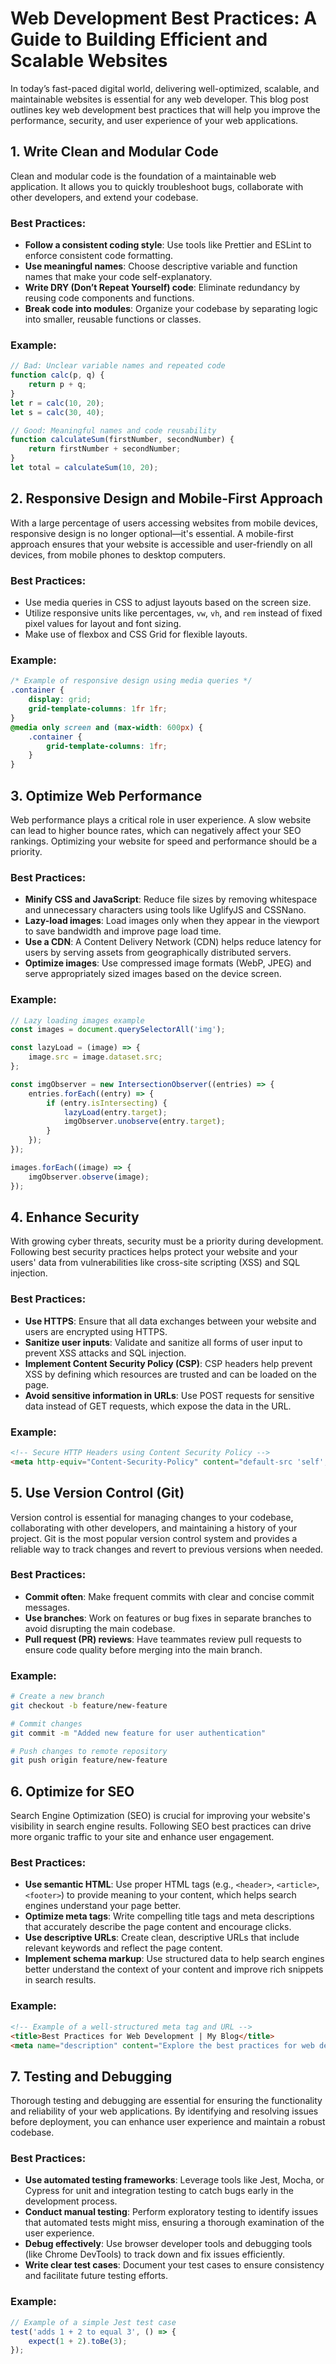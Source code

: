 # Web Development Best Practices: A Guide to Building Efficient and Scalable Websites

In today’s fast-paced digital world, delivering well-optimized, scalable, and maintainable websites is essential for any web developer. This blog post outlines key web development best practices that will help you improve the performance, security, and user experience of your web applications.

## 1. Write Clean and Modular Code

Clean and modular code is the foundation of a maintainable web application. It allows you to quickly troubleshoot bugs, collaborate with other developers, and extend your codebase.

### Best Practices:
- **Follow a consistent coding style**: Use tools like Prettier and ESLint to enforce consistent code formatting.
- **Use meaningful names**: Choose descriptive variable and function names that make your code self-explanatory.
- **Write DRY (Don’t Repeat Yourself) code**: Eliminate redundancy by reusing code components and functions.
- **Break code into modules**: Organize your codebase by separating logic into smaller, reusable functions or classes.

### Example:
```javascript
// Bad: Unclear variable names and repeated code
function calc(p, q) {
    return p + q;
}
let r = calc(10, 20);
let s = calc(30, 40);

// Good: Meaningful names and code reusability
function calculateSum(firstNumber, secondNumber) {
    return firstNumber + secondNumber;
}
let total = calculateSum(10, 20);
```

## 2. Responsive Design and Mobile-First Approach

With a large percentage of users accessing websites from mobile devices, responsive design is no longer optional—it's essential. A mobile-first approach ensures that your website is accessible and user-friendly on all devices, from mobile phones to desktop computers.

### Best Practices:
- Use media queries in CSS to adjust layouts based on the screen size.
- Utilize responsive units like percentages, `vw`, `vh`, and `rem` instead of fixed pixel values for layout and font sizing.
- Make use of flexbox and CSS Grid for flexible layouts.

### Example:
```css
/* Example of responsive design using media queries */
.container {
    display: grid;
    grid-template-columns: 1fr 1fr;
}
@media only screen and (max-width: 600px) {
    .container {
        grid-template-columns: 1fr;
    }
}
```

## 3. Optimize Web Performance

Web performance plays a critical role in user experience. A slow website can lead to higher bounce rates, which can negatively affect your SEO rankings. Optimizing your website for speed and performance should be a priority.

### Best Practices:
- **Minify CSS and JavaScript**: Reduce file sizes by removing whitespace and unnecessary characters using tools like UglifyJS and CSSNano.
- **Lazy-load images**: Load images only when they appear in the viewport to save bandwidth and improve page load time.
- **Use a CDN**: A Content Delivery Network (CDN) helps reduce latency for users by serving assets from geographically distributed servers.
- **Optimize images**: Use compressed image formats (WebP, JPEG) and serve appropriately sized images based on the device screen.

### Example:
```javascript
// Lazy loading images example
const images = document.querySelectorAll('img');

const lazyLoad = (image) => {
    image.src = image.dataset.src;
};

const imgObserver = new IntersectionObserver((entries) => {
    entries.forEach((entry) => {
        if (entry.isIntersecting) {
            lazyLoad(entry.target);
            imgObserver.unobserve(entry.target);
        }
    });
});

images.forEach((image) => {
    imgObserver.observe(image);
});
```
## 4. Enhance Security

With growing cyber threats, security must be a priority during development. Following best security practices helps protect your website and your users' data from vulnerabilities like cross-site scripting (XSS) and SQL injection.

### Best Practices:
- **Use HTTPS**: Ensure that all data exchanges between your website and users are encrypted using HTTPS.
- **Sanitize user inputs**: Validate and sanitize all forms of user input to prevent XSS attacks and SQL injection.
- **Implement Content Security Policy (CSP)**: CSP headers help prevent XSS by defining which resources are trusted and can be loaded on the page.
- **Avoid sensitive information in URLs**: Use POST requests for sensitive data instead of GET requests, which expose the data in the URL.

### Example:
```html
<!-- Secure HTTP Headers using Content Security Policy -->
<meta http-equiv="Content-Security-Policy" content="default-src 'self'; script-src 'self' https://apis.google.com;">
```
## 5. Use Version Control (Git)

Version control is essential for managing changes to your codebase, collaborating with other developers, and maintaining a history of your project. Git is the most popular version control system and provides a reliable way to track changes and revert to previous versions when needed.

### Best Practices:
- **Commit often**: Make frequent commits with clear and concise commit messages.
- **Use branches**: Work on features or bug fixes in separate branches to avoid disrupting the main codebase.
- **Pull request (PR) reviews**: Have teammates review pull requests to ensure code quality before merging into the main branch.

### Example:
```bash
# Create a new branch
git checkout -b feature/new-feature

# Commit changes
git commit -m "Added new feature for user authentication"

# Push changes to remote repository
git push origin feature/new-feature
```
## 6. Optimize for SEO

Search Engine Optimization (SEO) is crucial for improving your website's visibility in search engine results. Following SEO best practices can drive more organic traffic to your site and enhance user engagement.

### Best Practices:
- **Use semantic HTML**: Use proper HTML tags (e.g., `<header>`, `<article>`, `<footer>`) to provide meaning to your content, which helps search engines understand your page better.
- **Optimize meta tags**: Write compelling title tags and meta descriptions that accurately describe the page content and encourage clicks.
- **Use descriptive URLs**: Create clean, descriptive URLs that include relevant keywords and reflect the page content.
- **Implement schema markup**: Use structured data to help search engines better understand the context of your content and improve rich snippets in search results.

### Example:
```html
<!-- Example of a well-structured meta tag and URL -->
<title>Best Practices for Web Development | My Blog</title>
<meta name="description" content="Explore the best practices for web development to enhance performance, security, and user experience.">
```
## 7. Testing and Debugging

Thorough testing and debugging are essential for ensuring the functionality and reliability of your web applications. By identifying and resolving issues before deployment, you can enhance user experience and maintain a robust codebase.

### Best Practices:
- **Use automated testing frameworks**: Leverage tools like Jest, Mocha, or Cypress for unit and integration testing to catch bugs early in the development process.
- **Conduct manual testing**: Perform exploratory testing to identify issues that automated tests might miss, ensuring a thorough examination of the user experience.
- **Debug effectively**: Use browser developer tools and debugging tools (like Chrome DevTools) to track down and fix issues efficiently.
- **Write clear test cases**: Document your test cases to ensure consistency and facilitate future testing efforts.

### Example:
```javascript
// Example of a simple Jest test case
test('adds 1 + 2 to equal 3', () => {
    expect(1 + 2).toBe(3);
});
```

